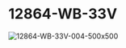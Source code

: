 # 12864-WB-33V
![12864-WB-33V-004-500x500](https://user-images.githubusercontent.com/4562957/156152163-d1854c27-93f1-4735-96e7-946059aeaf67.jpg)
